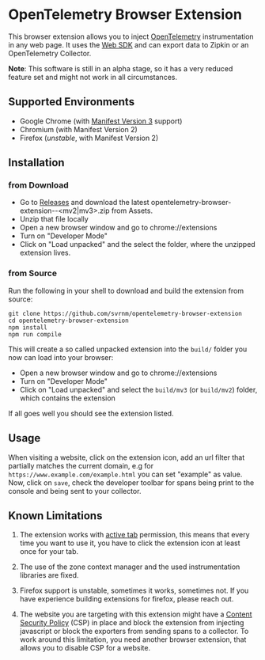 # OpenTelemetry Browser Extension

This browser extension allows you to inject [OpenTelemetry](https://opentelemetry.io/) instrumentation in any web page. It uses the [Web SDK](https://github.com/open-telemetry/opentelemetry-js/tree/main/packages/opentelemetry-web) and can export data to Zipkin or an OpenTelemetry Collector.

**Note**: This software is still in an alpha stage, so it has a very reduced feature set and might not work in all circumstances. 
## Supported Environments

* Google Chrome (with [Manifest Version 3](https://developer.chrome.com/docs/extensions/mv3/intro/) support)
* Chromium (with Manifest Version 2)
* Firefox (*unstable*, with Manifest Version 2)

## Installation

### from Download

* Go to [Releases](https://github.com/svrnm/opentelemetry-browser-extension/releases) and download the latest opentelemetry-browser-extension-<version>-<mv2|mv3>.zip from Assets. 
* Unzip that file locally
* Open a new browser window and go to chrome://extensions
* Turn on "Developer Mode"
* Click on "Load unpacked" and the select the folder, where the unzipped extension lives. 
### from Source

Run the following in your shell to download and build the extension from source:

```shell
git clone https://github.com/svrnm/opentelemetry-browser-extension
cd opentelemetry-browser-extension
npm install
npm run compile
```

This will create a so called unpacked extension into the `build/` folder you now can load into your browser: 

* Open a new browser window and go to chrome://extensions
* Turn on "Developer Mode"
* Click on "Load unpacked" and select the `build/mv3` (or `build/mv2`) folder, which contains the extension

If all goes well you should see the extension listed.

## Usage

When visiting a website, click on the extension icon, add an url filter that partially matches the current domain, e.g for `https://www.example.com/example.html` you can set "example" as value. Now, click on `save`, check the developer toolbar for spans being print to the console and being sent to your collector.

## Known Limitations

1. The extension works with [active tab](https://developer.chrome.com/docs/extensions/mv3/manifest/activeTab/) permission, this means that every time you want to use it, you have to click the extension icon at least once for your tab.

2. The use of the zone context manager and the used instrumentation libraries are fixed.

3. Firefox support is unstable, sometimes it works, sometimes not. If you have experience building extensions for firefox, please reach out.

4. The website you are targeting with this extension might have a [Content Security Policy](https://developer.mozilla.org/en-US/docs/Web/HTTP/Headers/Content-Security-Policy) (CSP) in place and block the extension from injecting javascript or block the exporters from sending spans to a collector. To work around this limitation, you need another browser extension, that allows you to disable CSP for a website.